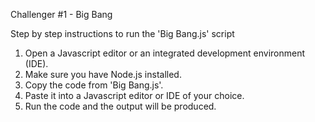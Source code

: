 Challenger #1 - Big Bang

Step by step instructions to run the 'Big Bang.js' script

1. Open a Javascript editor or an integrated development environment (IDE).
2. Make sure you have Node.js installed.
3. Copy the code from 'Big Bang.js'.
4. Paste it into a Javascript editor or IDE of your choice.
5. Run the code and the output will be produced.
